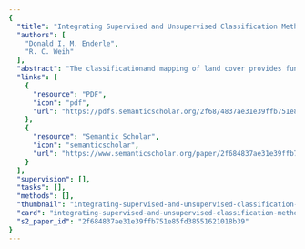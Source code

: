 ```yaml
---
{
  "title": "Integrating Supervised and Unsupervised Classification Methods to Develop a More Accurate Land Cover Classification",
  "authors": [
    "Donald I. M. Enderle",
    "R. C. Weih"
  ],
  "abstract": "The classificationand mapping of land cover provides fundamentalinformation about the characteristics, activities, and status of specific areas on the earth's surface. The quality of the final classificationis critical in providing accurate information for ecologistsand resource managers in decision-making and for developing a landscape-level understanding of an ecosystem. A land cover classificationwas developed for 5 research watershedsin Garland and Saline counties in Arkansas using 2002 LANDSAT7 Enhanced Thematic Mapper Plus (ETM+) satelliteimagery. The supervisedclassificationwas based upon 146 training areas identified from reference data and then applied to the imagery using the maximum likelihood classification algorithm.The unsupervised classificationused an Iterative Self-Organizing Data Analysis Techniques (ISODATA)algorithm to classify the imagery into 300 spectral classes which then were identified from reference data. Data from 171field locations were used to assess the accuracy of the final classificationsusing an error matrix. The supervised classificationhad an overall accuracyof 74.85%compared to 40.94%for the unsupervised classification.However, the dense canopy pine plantation class, whichcomprises 10.69%of the total area of the watersheds(1,216.69ha), was more accurately classifiedin the unsupervised classification(64.29%) than the supervised classification (43.86%).The unsupervised classification of dense canopy pine plantation was incorporated into the supervised classificationto producea final integrated classification with an improved overallaccuracy of 76.61%.Wefound that, where greater accuracy is desired, both classificationmethods shouldbe used and theresults integrated to utilize each method's strengths.",
  "links": [
    {
      "resource": "PDF",
      "icon": "pdf",
      "url": "https://pdfs.semanticscholar.org/2f68/4837ae31e39ffb751e85fd38551621018b39.pdf"
    },
    {
      "resource": "Semantic Scholar",
      "icon": "semanticscholar",
      "url": "https://www.semanticscholar.org/paper/2f684837ae31e39ffb751e85fd38551621018b39"
    }
  ],
  "supervision": [],
  "tasks": [],
  "methods": [],
  "thumbnail": "integrating-supervised-and-unsupervised-classification-methods-to-develop-a-more-accurate-land-cover-classification-thumb.jpg",
  "card": "integrating-supervised-and-unsupervised-classification-methods-to-develop-a-more-accurate-land-cover-classification-card.jpg",
  "s2_paper_id": "2f684837ae31e39ffb751e85fd38551621018b39"
}
---
```


